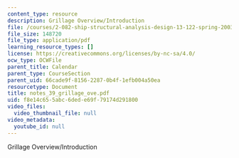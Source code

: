 ```yaml
---
content_type: resource
description: Grillage Overview/Introduction
file: /courses/2-082-ship-structural-analysis-design-13-122-spring-2003/f8e14c655abc6dede69f79174d291800_notes_39_grillage_ove.pdf
file_size: 148720
file_type: application/pdf
learning_resource_types: []
license: https://creativecommons.org/licenses/by-nc-sa/4.0/
ocw_type: OCWFile
parent_title: Calendar
parent_type: CourseSection
parent_uid: 66cade9f-8156-2287-0b4f-1efb004a50ea
resourcetype: Document
title: notes_39_grillage_ove.pdf
uid: f8e14c65-5abc-6ded-e69f-79174d291800
video_files:
  video_thumbnail_file: null
video_metadata:
  youtube_id: null
---
```

Grillage Overview/Introduction
